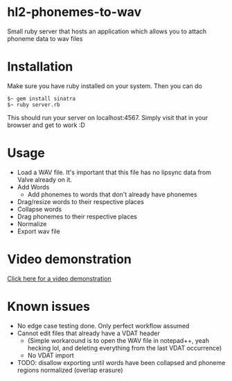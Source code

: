 # hl2-phonemes-to-wav
Small ruby server that hosts an application which allows you to attach phoneme data to wav files

# Installation

Make sure you have ruby installed on your system.
Then you can do
```
$~ gem install sinatra
$~ ruby server.rb
```

This should run your server on localhost:4567.
Simply visit that in your browser and get to work :D

# Usage

* Load a WAV file. It's important that this file has no lipsync data from Valve already on it.
* Add Words
  * Add phonemes to words that don't already have phonemes
* Drag/resize words to their respective places
* Collapse words
* Drag phonemes to their respective places
* Normalize
* Export wav file

# Video demonstration
[Click here for a video demonstration](https://youtu.be/cMldCyaIt5w)

# Known issues
* No edge case testing done. Only perfect workflow assumed
* Cannot edit files that already have a VDAT header
  * (Simple workaround is to open the WAV file in notepad++, yeah hecking lol, and deleting everything from the last VDAT occurrence)
  * No VDAT import
* TODO: disallow exporting until words have been collapsed and phoneme regions normalized (overlap erasure)

